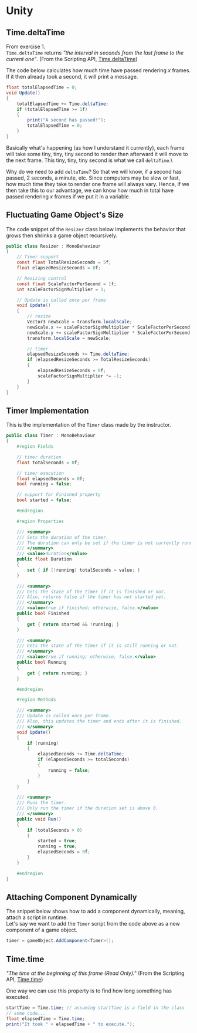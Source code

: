 # Unity
## Time.deltaTime
From exercise 1.\
`Time.deltaTime` returns _"the interval in seconds from the last frame to the current one"_. (From the Scripting API, [Time.deltaTime](https://docs.unity3d.com/ScriptReference/Time-deltaTime.html))

The code below calculates how much time have passed rendering _x_ frames.\
If it then already took a second, it will print a message.

```csharp
float totalElapsedTime = 0;
void Update()
{
    totalElapsedTime += Time.deltaTime;
    if (totalElapsedTime >= 1f)
    {
        print("A second has passed!");
        totalElapsedTime = 0;
    }
}
```

Basically what's happening (as how I understand it currently), each frame will take some tiny, tiny, tiny second to render then afterward it will move to the next frame. This tiny, tiny, tiny second is what we call `deltaTime`.\

Why do we need to add `deltaTime`? So that we will know, if a second has
passed, 2 seconds, a minute, etc. Since computers may be slow or fast, how much time they take to render one frame will always vary. Hence, if we then take this to our advantage, we can know how much in total have passed rendering _x_ frames if we put it in a variable.

## Fluctuating Game Object's Size
The code snippet of the `Resizer` class below implements the behavior that grows then shrinks a game object recursively.

```csharp
public class Resizer : MonoBehaviour
{
    // Timer support
    const float TotalResizeSeconds = 5f;
    float elapsedResizeSeconds = 0f;

    // Resizing control
    const float ScaleFactorPerSecond = 1f;
    int scaleFactorSignMultiplier = 1;

    // Update is called once per frame
    void Update()
    {
        // resize
        Vector3 newScale = transform.localScale;
        newScale.x += scaleFactorSignMultiplier * ScaleFactorPerSecond * Time.deltaTime;
        newScale.y += scaleFactorSignMultiplier * ScaleFactorPerSecond * Time.deltaTime;
        transform.localScale = newScale;

        // timer
        elapsedResizeSeconds += Time.deltaTime;
        if (elapsedResizeSeconds >= TotalResizeSeconds)
        {
            elapsedResizeSeconds = 0f;
            scaleFactorSignMultiplier *= -1;
        }
    }
}
```

## Timer Implementation
This is the implementation of the `Timer` class made by the instructor.

```csharp
public class Timer : MonoBehaviour
{
    #region Fields

    // timer duration
    float totalSeconds = 0f;

    // timer execution
    float elapsedSeconds = 0f;
    bool running = false;

    // support for Finished property
    bool started = false;

    #endregion

    #region Properties

    /// <summary>
    /// Sets the duration of the timer.
    /// The duration can only be set if the timer is not currently running.
    /// </summary>
    /// <value>duration</value>
    public float Duration
    {
        set { if (!running) totalSeconds = value; }
    }

    /// <summary>
    /// Gets the state of the timer if it is finished or not.
    /// Also, returns false if the timer has not started yet.
    /// </summary>
    /// <value>true if finished; otherwise, false.</value>
    public bool Finished
    {
        get { return started && !running; }
    }

    /// <summary>
    /// Gets the state of the timer if it is still running or not.
    /// </summary>
    /// <value>true if running; otherwise, false.</value>
    public bool Running
    {
        get { return running; }
    }

    #endregion

    #region Methods

    /// <summary>
    /// Update is called once per frame.
    /// Also, this updates the timer and ends after it is finished.
    /// </summary>
    void Update()
    {
        if (running)
        {
            elapsedSeconds += Time.deltaTime;
            if (elapsedSeconds >= totalSeconds)
            {
                running = false;
            }
        }
    }

    /// <summary>
    /// Runs the timer.
    /// Only run the timer if the duration set is above 0.
    /// </summary>
    public void Run()
    {
        if (totalSeconds > 0)
        {
            started = true;
            running = true;
            elapsedSeconds = 0f;
        }
    }

    #endregion
}
```

## Attaching Component Dynamically
The snippet below shows how to add a component dynamically, meaning, attach a script in runtime.\
Let's say we want to add the `Timer` script from the code above as a new component of a game object.

```csharp
timer = gameObject.AddComponent<Timer>();
```

## Time.time
_"The time at the beginning of this frame (Read Only)."_ (From the Scripting API, [Time.time](https://docs.unity3d.com/ScriptReference/Time-time.html))

One way we can use this property is to find how long something has executed.

```csharp
startTime = Time.time; // assuming startTime is a field in the class
// some code...
float elapsedTime = Time.time;
print("It took " + elapsedTime + " to execute.");
```
